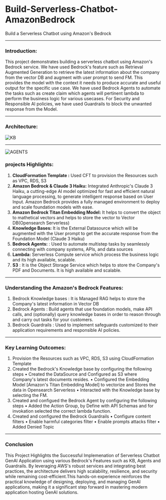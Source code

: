 # Build-Serverless-Chatbot-AmazonBedrock
Build a Serverless Chatbot using Amazon's Bedrock

--------------------------------------------------
### Introduction:
This project demonstrates building a serverless chatbot using Amazon's Bedrock service. We have used Bedrock's feature such as Retrieval Augmented Generation to retrieve the latest information about the company from the vector DB and augment with user prompt to send FM. This provides the model with the context it needs to produce accurate and useful output for the specific use case. We have used Bedrock Agents to automate the tasks such as create claim which agents will pertinent lambda to perform the business logic for various usecases. For Security and Responsible AI policies, we have used Guardrails to block the unwanted response from the Model.

--------------------------------------------------
### Architecture:

![KB](https://github.com/user-attachments/assets/4e8e94e6-95fc-41cb-b0d0-f23a926488fe)

--------------------------------------------------

![AGENTS](https://github.com/user-attachments/assets/2564f410-8d88-43e5-8b21-1b2ae16a792d)


### projects Highlights:
1. **CloudFormation Template :** Used CFT to provision the Resources such as VPC, RDS, S3
2. **Amazon Bedrock & Claude 3 Haiku:** Integrated Anthropic's Claude 3 Haiku, a cutting-edge AI model optimized for fast and efficient natural language processing, to generate intelligent response based on User Input. Amazon Bedrock provides a fully managed environment to deploy and scale foundation models with ease.
3. **Amazon Bedrock Titan Embedding Model:** It helps to convert the object to mathetical vectors and helps to store the vector to Vector DB(Opensearch Serverless)
4. **Knowledge Bases:** It is the External Datasource which will be augmented with the User prompt to get the accurate response from the Foundation Model (Claude 3 Haiku)
5. **Bedrock Agents:** : Used to automate multistep tasks by seamlessly connecting with company systems, APIs, and data sources
6. **Lambda:** Serverless Compute service which process the business logic and its high available, scalable.
7. **S3** : It is the Object Storage Service which helps to store the Company's PDF and Documents. It is high available and scalable.

--------------------------------------------------
### Understanding the Amazon's Bedrock Features:

1. Bedrock Knowledge bases : It is Managed RAG helps to store the Company's latest information in Vector DB
2. Bedrock Agents : Build agents  that use foundation models, make API calls, and (optionally) query knowledge bases in order to reason through and carry out tasks for your customers.
3. Bedrock Guardrails :  Used to implement safeguards customized to their application requirements and responsible AI  policies.

--------------------------------------------------
### Key Learning Outcomes: 
1. Provision the Resources such as VPC, RDS, S3 using CloudFormation Template
2. Created the Bedrock's Knowledge base by configuring the following steps
   •  Created the DataSource and Configured as S3 where Company's latest documents resides.
   •  Configured the Embedding Model [Amazon's Titan Embedding Model] to vectorize and Stores the data in Opensearch Serverless
   •  Interacted with the Knowledge base by selecting the FM.
3. Created and configued the Bedrock Agent by configuring the following steps
   •  Added the Action Group, by Define with API Schemas and for invokation selected the correct lambda function.
4. Created and configured the Bedrock Guardrails
   • Configure content filters
   • Enable harmful categories filter
   • Enable prompts attacks filter
   • Added Denied Topic


--------------------------------------------------
### Conclusion
This Project Highlights the Successful Implemenation of Serverless Chatbot GenAI Application  using various Bedrock's Features such as KB, Agents and Guardrails. By leveraging AWS's robust services and integrating best practices, the architecture delivers high scalability, resilience, and security while remaining cost-efficient.This hands-on experience reinforces the practical knowledge of designing, deploying, and managing GenAI applications, making it a significant step forward in mastering modern application hosting GenAI solutions.
